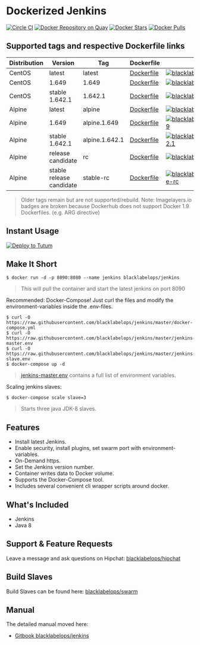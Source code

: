 # Dockerized Jenkins

[![Circle CI](https://circleci.com/gh/blacklabelops/jenkins/tree/master.svg?style=shield)](https://circleci.com/gh/blacklabelops/jenkins/tree/master) [![Docker Repository on Quay](https://quay.io/repository/blacklabelops/jenkins/status "Docker Repository on Quay")](https://quay.io/repository/blacklabelops/jenkins) [![Docker Stars](https://img.shields.io/docker/stars/blacklabelops/jenkins.svg)](https://hub.docker.com/r/blacklabelops/jenkins/) [![Docker Pulls](https://img.shields.io/docker/pulls/blacklabelops/jenkins.svg)](https://hub.docker.com/r/blacklabelops/jenkins/)

## Supported tags and respective Dockerfile links

| Distribution | Version      | Tag          | Dockerfile | Size |
|--------------|--------------|--------------|------------|------|
| CentOS | latest | latest | [Dockerfile](https://github.com/blacklabelops/jenkins/blob/master/Dockerfile) | [![blacklabelops/jenkins:latest](https://badge.imagelayers.io/blacklabelops/jenkins:latest.svg)](https://imagelayers.io/?images=blacklabelops/jenkins:latest 'blacklabelops/jenkins:latest') |
| CentOS | 1.649 | 1.649 |  [Dockerfile](https://github.com/blacklabelops/jenkins/blob/master/Dockerfile) | [![blacklabelops/jenkins:1.649](https://badge.imagelayers.io/blacklabelops/jenkins:1.649.svg)](https://imagelayers.io/?images=blacklabelops/jenkins:1.647 'blacklabelops/jenkins:1.649') |
| CentOS | stable 1.642.1 | 1.642.1 |  [Dockerfile](https://github.com/blacklabelops/jenkins/blob/master/Dockerfile) | [![blacklabelops/jenkins:1.642.1](https://badge.imagelayers.io/blacklabelops/jenkins:1.642.1.svg)](https://imagelayers.io/?images=blacklabelops/jenkins:1.642.1 'blacklabelops/jenkins:1.642.1') |
| Alpine | latest | alpine | [Dockerfile](https://github.com/blacklabelops/jenkins/blob/master/DockerfileAlpine) | [![blacklabelops/jenkins:alpine](https://badge.imagelayers.io/blacklabelops/jenkins:alpine.svg)](https://imagelayers.io/?images=blacklabelops/jenkins:alpine 'blacklabelops/jenkins:alpine') |
| Alpine | 1.649 | alpine.1.649 | [Dockerfile](https://github.com/blacklabelops/jenkins/blob/master/DockerfileAlpine) | [![blacklabelops/jenkins:alpine.1.649](https://badge.imagelayers.io/blacklabelops/jenkins:alpine.1.649.svg)](https://imagelayers.io/?images=blacklabelops/jenkins:alpine.1.649 'blacklabelops/jenkins:alpine.1.649') |
| Alpine | stable 1.642.1 | alpine.1.642.1 | [Dockerfile](https://github.com/blacklabelops/jenkins/blob/master/DockerfileAlpine) | [![blacklabelops/jenkins:alpine.1.642.1](https://badge.imagelayers.io/blacklabelops/jenkins:alpine.1.642.1.svg)](https://imagelayers.io/?images=blacklabelops/jenkins:alpine.1.642.1 'blacklabelops/jenkins:alpine.1.642.1') |
| Alpine | release candidate | rc | [Dockerfile](https://github.com/blacklabelops/jenkins/blob/master/DockerfileAlpine) | [![blacklabelops/jenkins:rc](https://badge.imagelayers.io/blacklabelops/jenkins:rc.svg)](https://imagelayers.io/?images=blacklabelops/jenkins:rc 'blacklabelops/jenkins:rc') |
| Alpine | stable release candidate | stable-rc | [Dockerfile](https://github.com/blacklabelops/jenkins/blob/master/DockerfileAlpine) | [![blacklabelops/jenkins:alpine.stable-rc](https://badge.imagelayers.io/blacklabelops/jenkins:stable-rc.svg)](https://imagelayers.io/?images=blacklabelops/jenkins:stable-rc 'blacklabelops/jenkins:stable-rc') |

> Older tags remain but are not supported/rebuild.
> Note: Imagelayers.io badges are broken because Dockerhub does not support Docker 1.9 Dockerfiles. (e.g. ARG directive)

## Instant Usage

[![Deploy to Tutum](https://s.tutum.co/deploy-to-tutum.svg)](https://stackfiles.io/registry/563e68648ba74c01008d72de)

## Make It Short

~~~~
$ docker run -d -p 8090:8080 --name jenkins blacklabelops/jenkins
~~~~

> This will pull the container and start the latest jenkins on port 8090

Recommended: Docker-Compose! Just curl the files and modify the environment-variables inside
the .env-files.

~~~~
$ curl -O https://raw.githubusercontent.com/blacklabelops/jenkins/master/docker-compose.yml
$ curl -O https://raw.githubusercontent.com/blacklabelops/jenkins/master/jenkins-master.env
$ curl -O https://raw.githubusercontent.com/blacklabelops/jenkins/master/jenkins-slave.env
$ docker-compose up -d
~~~~

> [jenkins-master.env](https://github.com/blacklabelops/jenkins/blob/master/jenkins-master.env) contains a full list of environment variables.

Scaling jenkins slaves:

~~~~
$ docker-compose scale slave=3
~~~~

> Starts three java JDK-8 slaves.

## Features

* Install latest Jenkins.
* Enable security, install plugins, set swarm port with environment-variables.
* On-Demand https.
* Set the Jenkins version number.
* Container writes data to Docker volume.
* Supports the Docker-Compose tool.
* Includes several convenient cli wrapper scripts around docker.

## What's Included

* Jenkins
* Java 8

## Support & Feature Requests

Leave a message and ask questions on Hipchat: [blacklabelops/hipchat](https://www.hipchat.com/geogBFvEM)

## Build Slaves

Build Slaves can be found here: [blacklabelops/swarm](https://github.com/blacklabelops/jenkins-swarm)

## Manual

The detailed manual moved here:

* [Gitbook blacklabelops/jenkins](https://www.gitbook.com/book/blacklabelops/jenkins)
